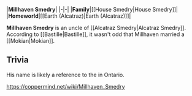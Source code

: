 |**Millhaven Smedry**|
|-|-|
|**Family**|[[House Smedry\|House Smedry]]|
|**Homeworld**|[[Earth (Alcatraz)\|Earth (Alcatraz)]]|

**Millhaven Smedry** is an uncle of [[Alcatraz Smedry\|Alcatraz Smedry]].
According to [[Bastille\|Bastille]], it wasn't odd that Millhaven married a [[Mokian\|Mokian]].

## Trivia
His name is likely a reference to the  in Ontario.



https://coppermind.net/wiki/Millhaven_Smedry